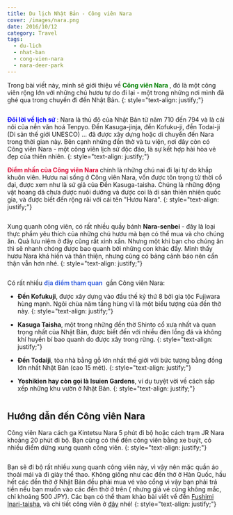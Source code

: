 ```yaml
---
title: Du lịch Nhật Bản - Công viên Nara
cover: /images/nara.png
date: 2016/10/12
category: Travel
tags:
  - du-lich
  - nhat-ban
  - cong-vien-nara
  - nara-deer-park
---
```


Trong bài viết này, mình sẽ giới thiệu về **<span style="color:green"> Công viên Nara </span>**, đó là một công viên rộng lớn với những chú hươu tự do đi lại - một trong những nơi mình đã ghé qua trong chuyến đi đến Nhật Bản.
{: style="text-align: justify;"}

<figure style="width: 600px" class="align-center">
  <img src="{{ site.url }}{{ site.baseurl }}/assets/images/nara-1.png" alt="">
  <figcaption></figcaption>
</figure>

**<span style="color:blue"> Đôi lời về lịch sử </span>**: Nara là thủ đô của Nhật Bản từ năm 710 đến 794 và là cái nôi của nền văn hoá Tenpyo. Đền Kasuga-jinja, đền Kofuku-ji, đền Todai-ji (Di sản thế giới UNESCO) ... đã được xây dựng hoặc di chuyển đến Nara trong thời gian này. Bên cạnh những đền thờ và tu viện, nơi đây còn có Công viên Nara - một công viên lịch sử độc đáo, là sự kết hợp hài hòa vẻ đẹp của thiên nhiên.
{: style="text-align: justify;"}

**<span style="color:crimson"> Điểm  nhấn của Công viên Nara </span>** chính là những chú nai đi lại tự do khắp khuôn viên. Hươu nai sống ở Công viên Nara, vốn được tôn trọng từ thời cổ đại, được xem như là sứ giả của Đền Kasuga-taisha. Chúng là những động vật hoang dã chưa được nuôi dưỡng và được coi là di sản thiên nhiên quốc gia, và được biết đến rộng rãi với cái tên "Hươu Nara".
{: style="text-align: justify;"}

<figure style="width: 600px" class="align-center">
  <img src="{{ site.url }}{{ site.baseurl }}/assets/images/nara-2.png" alt="">
  <figcaption></figcaption>
</figure>

Xung quanh công viên, có rất nhiều quầy bánh **Nara-senbei** - đây là loại thực phẩm yêu thích của những chú hươu mà bạn có thể mua và cho chúng ăn. Quà lưu niệm ở đây cũng rất xinh xắn. Nhưng một khi bạn cho chúng ăn thì sẽ nhanh chóng được bao quanh bởi những con khác đấy. Mình thấy hươu Nara khá hiền và thân thiện, nhưng cũng có bảng cảnh báo nên cẩn thận vẫn hơn nhé.
{: style="text-align: justify;"}

<figure style="width: 600px" class="align-center">
  <img src="{{ site.url }}{{ site.baseurl }}/assets/images/nara-3.png" alt="">
  <figcaption></figcaption>
</figure>

Có rất nhiều <span style="color:royalblue">**địa điểm tham quan** </span> gần Công viên Nara:

  * **Đền Kofukuji**, được xây dựng vào đầu thế kỷ thứ 8 bởi gia tộc Fujiwara hùng mạnh. Ngôi chùa năm tầng hùng vĩ là một biểu tượng của đền thờ này.
{: style="text-align: justify;"}

  * **Kasuga Taisha**, một trong những đền thờ Shinto cổ xưa nhất và quan trọng nhất của Nhật Bản, được biết đến với nhiều đèn lồng đá và không khí huyền bí bao quanh do được xây trong rừng.
{: style="text-align: justify;"}

  * **Đền Todaiji**, tòa nhà bằng gỗ lớn nhất thế giới với bức tượng bằng đồng lớn nhất Nhật Bản (cao 15 mét).
{: style="text-align: justify;"}

  * **Yoshikien hay còn gọi là Isuien Gardens**, ví dụ tuyệt vời về cách sắp xếp những khu vườn ở Nhật Bản.
 {: style="text-align: justify;"}
 
 <figure style="width: 600px" class="align-center">
  <img src="{{ site.url }}{{ site.baseurl }}/assets/images/nara-4.png" alt="">
  <figcaption></figcaption>
</figure>
 
## Hướng dẫn đến Công viên Nara

Công viên Nara cách ga Kintetsu Nara 5 phút đi bộ hoặc cách trạm JR Nara khoảng 20 phút đi bộ. Bạn cũng có thể đến công viên bằng xe buýt, có nhiều điểm dừng xung quanh công viên.
 {: style="text-align: justify;"}
 
 <figure style="width: 600px" class="align-center">
  <img src="{{ site.url }}{{ site.baseurl }}/assets/images/nara-5.png" alt="">
  <figcaption></figcaption>
</figure>

Bạn sẽ đi bộ rất nhiều xung quanh công viên này, vì vậy nên mặc quần áo thoải mái và đi giày thể thao. Không giống như các đền thờ ở Hàn Quốc, hầu hết các đền thờ ở Nhật Bản đều phải mua vé vào cổng  vì vậy bạn phải trả tiền nếu bạn muốn vào các đền thờ ở trên ( nhưng giá vé cũng không mắc, chỉ khoảng 500 JPY). Các bạn có thể tham khảo bài viết về đền <a href="http://aquabubu.com/blog/travel/Du-lich-Nhat-Ban-Den-tho-Fushimi-Inari-taisha-o-Kyoto/" target="_blank">Fushimi Inari-taisha</a>, và chi tiết công viên ở <a href="https://www.youtube.com/watch?v=4ofKe0mqjDI" target="_blank">đây</a> nhé!
 {: style="text-align: justify;"}